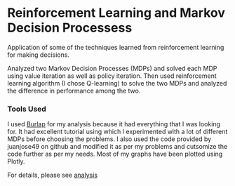 # Reinforcement Learning and Markov Decision Processess

Application of some of the techniques learned from reinforcement learning for making decisions.

Analyzed two Markov Decision Processes (MDPs) and solved each MDP using value iteration as well as policy iteration. Then used reinforcement learning algorithm (I chose Q-learning) to solve the two MDPs and analyzed the difference in performance among the two.

### Tools Used
I used [Burlap](http://burlap.cs.brown.edu/) for my analysis because it had everything that I was looking for. It had excellent tutorial using which I experimented with a lot of different MDPs before choosing the problems. I also used the code provided by juanjose49 on github and modified it as per my problems and cutsomize the code further as per my needs. Most of my graphs have been plotted using Plotly.

For details, please see [analysis](https://github.com/jassimran/Machine-Learning/blob/master/Reinforcement%20Learning%20and%20Markov%20Decision%20Processess/Analysis%20Reinforcement%20Learning%20and%20Markov%20Decision%20Processess.pdf)
